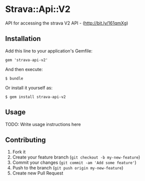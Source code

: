 # Strava::Api::V2

API for accessing the strava V2 API - (http://bit.ly/161qmXg)

## Installation

Add this line to your application's Gemfile:

    gem 'strava-api-v2'

And then execute:

    $ bundle

Or install it yourself as:

    $ gem install strava-api-v2

## Usage

TODO: Write usage instructions here

## Contributing

1. Fork it
2. Create your feature branch (`git checkout -b my-new-feature`)
3. Commit your changes (`git commit -am 'Add some feature'`)
4. Push to the branch (`git push origin my-new-feature`)
5. Create new Pull Request

